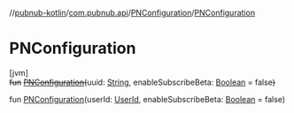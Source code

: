 //[pubnub-kotlin](../../../index.md)/[com.pubnub.api](../index.md)/[PNConfiguration](index.md)/[PNConfiguration](-p-n-configuration.md)

# PNConfiguration

[jvm]\
~~fun~~ [~~PNConfiguration~~](-p-n-configuration.md)~~(~~uuid: [String](https://kotlinlang.org/api/latest/jvm/stdlib/kotlin/-string/index.html), enableSubscribeBeta: [Boolean](https://kotlinlang.org/api/latest/jvm/stdlib/kotlin/-boolean/index.html) = false~~)~~

fun [PNConfiguration](-p-n-configuration.md)(userId: [UserId](../-user-id/index.md), enableSubscribeBeta: [Boolean](https://kotlinlang.org/api/latest/jvm/stdlib/kotlin/-boolean/index.html) = false)
